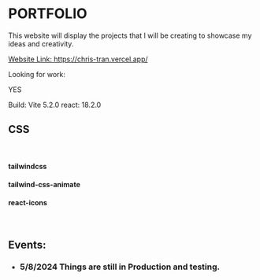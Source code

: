 <!DOCTYPE html>
<html>
<head>
  
</head>
<body>
 
   <h1>
     PORTFOLIO
   </h1>   
  
  
  <div>
    This website will display the projects that I will be 
    creating to showcase my ideas and creativity.
  </div>
 
    
    
 <a href="https://chris-tran-christran202s-projects.vercel.app/"> Website Link: <a>https://chris-tran.vercel.app/</a>
    

  Looking for work: <div class="yes">YES</div>

  Build: Vite 5.2.0
  react: 18.2.0

  
  <h2>CSS</h2><br/>
  <h4>tailwindcss</h4>
  <h4> tailwind-css-animate</h4>
   <h4>react-icons</h4><br/>
  
    
    
  <h2>Events:</h2>
  <ul>
    <li>
       <h3>5/8/2024 Things are still in Production and testing.</h3>
    </li>  
  </ul>
    
  
  </body>
  </html>
